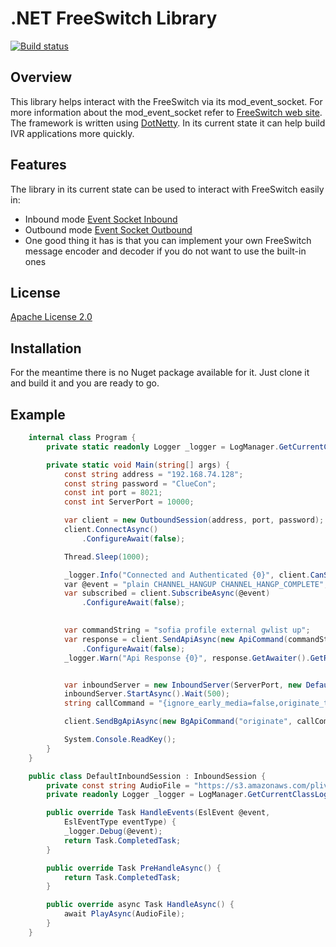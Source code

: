 .NET FreeSwitch Library
========================================
[![Build status](https://ci.appveyor.com/api/projects/status/gtd0537ge5jtfmxr?svg=true)](https://ci.appveyor.com/project/Tochemey/modfreeswitch)


## **Overview**
This library helps interact with the FreeSwitch via its mod_event_socket. For more information about the mod_event_socket refer to [FreeSwitch web site](https://freeswitch.org/confluence/display/FREESWITCH/mod_event_socket). 
The framework is written using [DotNetty](https://github.com/Azure/DotNetty).
In its current state it can help build IVR applications more quickly. 

## **Features**
The library in its current state can be used to interact with FreeSwitch easily in:
* Inbound mode [Event Socket Inbound](https://freeswitch.org/confluence/display/FREESWITCH/mod_event_socket#mod_event_socket-Inbound)
* Outbound mode [Event Socket Outbound](https://wiki.freeswitch.org/wiki/Event_Socket_Outbound)
* One good thing it has is that you can implement your own FreeSwitch message encoder and decoder if you do not want to use the built-in ones

## **License**
[Apache License 2.0](http://www.apache.org/licenses/LICENSE-2.0.txt)

## **Installation**
For the meantime there is no Nuget package available for it. Just clone it and build it and you are ready to go.

## **Example**
```c#
    internal class Program {
        private static readonly Logger _logger = LogManager.GetCurrentClassLogger();

        private static void Main(string[] args) {
            const string address = "192.168.74.128";
            const string password = "ClueCon";
            const int port = 8021;
            const int ServerPort = 10000;

            var client = new OutboundSession(address, port, password);
            client.ConnectAsync()
                .ConfigureAwait(false);

            Thread.Sleep(1000);

            _logger.Info("Connected and Authenticated {0}", client.CanSend());
            var @event = "plain CHANNEL_HANGUP CHANNEL_HANGP_COMPLETE";
            var subscribed = client.SubscribeAsync(@event)
                .ConfigureAwait(false);

 
            var commandString = "sofia profile external gwlist up";
            var response = client.SendApiAsync(new ApiCommand(commandString))
                .ConfigureAwait(false);
            _logger.Warn("Api Response {0}", response.GetAwaiter().GetResult().ReplyText);


            var inboundServer = new InboundServer(ServerPort, new DefaultInboundSession());
            inboundServer.StartAsync().Wait(500);
            string callCommand = "{ignore_early_media=false,originate_timeout=120}sofia/gateway/smsghlocalsip/233289063817 &socket(192.168.74.1:10000 async full)";

            client.SendBgApiAsync(new BgApiCommand("originate", callCommand)).Wait(500);

            System.Console.ReadKey();
        }
    }

    public class DefaultInboundSession : InboundSession {
        private const string AudioFile = "https://s3.amazonaws.com/plivocloud/Trumpet.mp3";
        private readonly Logger _logger = LogManager.GetCurrentClassLogger();

        public override Task HandleEvents(EslEvent @event,
            EslEventType eventType) {
            _logger.Debug(@event);
            return Task.CompletedTask;
        }

        public override Task PreHandleAsync() {
            return Task.CompletedTask;
        }

        public override async Task HandleAsync() {
            await PlayAsync(AudioFile);
        }
    }

```

